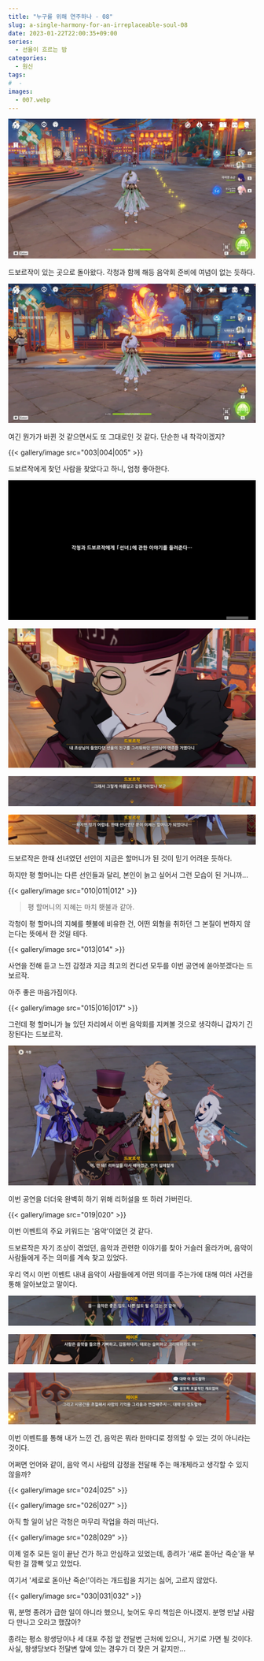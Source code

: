 ```yaml
---
title: "누구를 위해 연주하나 - 08"
slug: a-single-harmony-for-an-irreplaceable-soul-08
date: 2023-01-22T22:00:35+09:00
series:
  - 선율이 흐르는 밤
categories:
  - 원신
tags:
#  - 
images:
  - 007.webp
---
```


![](001.webp)

드보르작이 있는 곳으로 돌아왔다. 각청과 함께 해등 음악회 준비에 여념이 없는 듯하다.

![](002.webp)

여긴 뭔가가 바뀐 것 같으면서도 또 그대로인 것 같다. 단순한 내 착각이겠지?

{{< gallery/image src="003|004|005" >}}

드보르작에게 찾던 사람을 찾았다고 하니, 엄청 좋아한다.

![](006.webp)

![](007.webp)

![](008.webp)

![](009.webp)

드보르작은 한때 선녀였던 선인이 지금은 할머니가 된 것이 믿기 어려운 듯하다.

하지만 평 할머니는 다른 선인들과 달리, 본인이 늙고 싶어서 그런 모습이 된 거니까...

{{< gallery/image src="010|011|012" >}}

> 평 할머니의 지혜는 마치 횃불과 같아.

각청이 평 할머니의 지혜를 횃불에 비유한 건, 어떤 외형을 취하던 그 본질이 변하지 않는다는 뜻에서 한 것일 테다.

{{< gallery/image src="013|014" >}}

사연을 전해 듣고 느낀 감정과 지금 최고의 컨디션 모두를 이번 공연에 쏟아붓겠다는 드보르작.

아주 좋은 마음가짐이다.

{{< gallery/image src="015|016|017" >}}

그런데 평 할머니가 늘 있던 자리에서 이번 음악회를 지켜볼 것으로 생각하니 갑자기 긴장된다는 드보르작.

![](018.webp)

이번 공연을 더더욱 완벽히 하기 위해 리허설을 또 하러 가버린다.

{{< gallery/image src="019|020" >}}

이번 이벤트의 주요 키워드는 '음악'이었던 것 같다.

드보르작은 자기 조상이 겪었던, 음악과 관련한 이야기를 찾아 거슬러 올라가며, 음악이 사람들에게 주는 의미를 계속 찾고 있었다.

우리 역시 이번 이벤트 내내 음악이 사람들에게 어떤 의미를 주는가에 대해 여러 사건을 통해 알아보았고 말이다.

![](021.webp)

![](022.webp)

![](023.webp)

이번 이벤트를 통해 내가 느낀 건, 음악은 뭐라 한마디로 정의할 수 있는 것이 아니라는 것이다.

어쩌면 언어와 같이, 음악 역시 사람의 감정을 전달해 주는 매개체라고 생각할 수 있지 않을까?

{{< gallery/image src="024|025" >}}

{{< gallery/image src="026|027" >}}

아직 할 일이 남은 각청은 마무리 작업을 하러 떠난다.

{{< gallery/image src="028|029" >}}

이제 얼추 모든 일이 끝난 건가 하고 안심하고 있었는데, 종려가 '새로 돋아난 죽순'을 부탁한 걸 깜빡 잊고 있었다.

여기서 '세로로 돋아난 죽순!'이라는 개드립을 치기는 싫어, 고르지 않았다.

{{< gallery/image src="030|031|032" >}}

뭐, 분명 종려가 급한 일이 아니라 했으니, 늦어도 우리 책임은 아니겠지. 분명 만날 사람 다 만나고 오라고 했잖아?

종려는 평소 왕생당이나 세 대포 주점 앞 전달변 근처에 있으니, 거기로 가면 될 것이다. 사실, 왕생당보다 전달변 앞에 있는 경우가 더 잦은 거 같지만...
